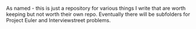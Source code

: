 As named - this is just a repository for various things I write that are worth keeping but not worth their own repo. Eventually there will be subfolders for Project Euler and Interviewstreet problems.
